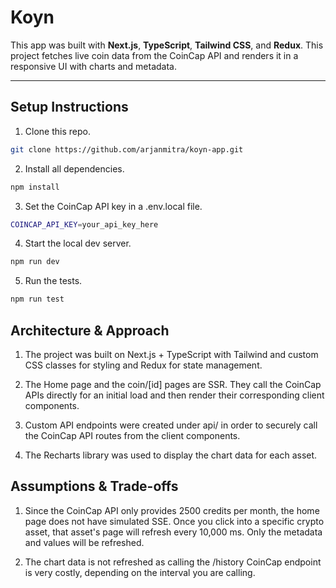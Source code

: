 # Koyn

This app was built with **Next.js**, **TypeScript**, **Tailwind CSS**, and **Redux**. This project fetches live coin data from the CoinCap API and renders it in a responsive UI with charts and metadata.

---

## Setup Instructions

1. Clone this repo.
```bash
git clone https://github.com/arjanmitra/koyn-app.git
```

2. Install all dependencies.
```bash
npm install
```

3. Set the CoinCap API key in a .env.local file.
```bash
COINCAP_API_KEY=your_api_key_here
```

4. Start the local dev server.
```bash
npm run dev
```

5. Run the tests.
```bash
npm run test
```

## Architecture & Approach 

1. The project was built on Next.js + TypeScript with Tailwind and custom CSS classes for styling and Redux for state management. 

2. The Home page and the coin/[id] pages are SSR. They call the CoinCap APIs directly for an initial load and then render their corresponding client components.

3. Custom API endpoints were created under api/ in order to securely call the CoinCap API routes from the client components.

4. The Recharts library was used to display the chart data for each asset.


## Assumptions & Trade-offs

1. Since the CoinCap API only provides 2500 credits per month, the home page does not have simulated SSE. Once you click into a specific crypto asset, that asset's page will refresh every 10,000 ms. Only the metadata and values will be refreshed.

2. The chart data is not refreshed as calling the /history CoinCap endpoint is very costly, depending on the interval you are calling.
